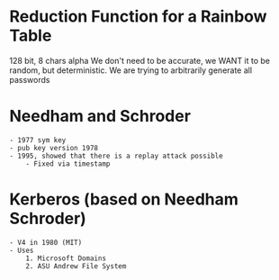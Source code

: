 # Reduction Function for a Rainbow Table

128 bit, 8 chars alpha
We don't need to be accurate, we WANT it to be random, but deterministic.
We are trying to arbitrarily generate all passwords

# Needham and Schroder
	- 1977 sym key
	- pub key version 1978
	- 1995, showed that there is a replay attack possible
		- Fixed via timestamp

# Kerberos (based on Needham Schroder)
	- V4 in 1980 (MIT)
	- Uses
		1. Microsoft Domains
		2. ASU Andrew File System